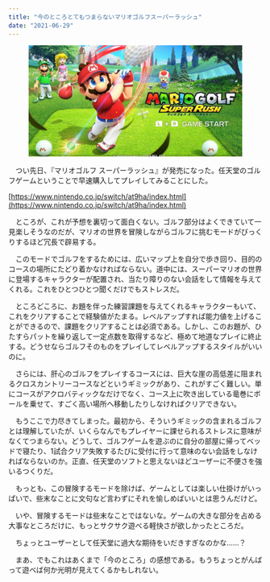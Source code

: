 ```yaml
---
title: "今のところとてもつまらないマリオゴルフスーパーラッシュ"
date: "2021-06-29"
---
```


<figure>

![](assets/n533e8722feab_821bd979b2b4cb348fea2b7dc91d7aa0.jpg)

</figure>

　つい先日、『マリオゴルフ スーパーラッシュ』が発売になった。任天堂のゴルフゲームということで早速購入してプレイしてみることにした。

[https://www.nintendo.co.jp/switch/at9ha/index.html](https://www.nintendo.co.jp/switch/at9ha/index.html)

　ところが、これが予想を裏切って面白くない。ゴルフ部分はよくできていて一見楽しそうなのだが、マリオの世界を冒険しながらゴルフに挑むモードがびっくりするほど冗長で辟易する。

　このモードでゴルフをするためには、広いマップ上を自分で歩き回り、目的のコースの場所にたどり着かなければならない。道中には、スーパーマリオの世界に登場するキャラクターが配置され、当たり障りのない会話をして情報を与えてくれる。これをひとつひとつ聞くだけでもストレスだ。

　ところどころに、お題を伴った練習課題を与えてくれるキャラクターもいて、これをクリアすることで経験値がたまる。レベルアップすれば能力値を上げることができるので、課題をクリアすることは必須である。しかし、このお題が、ひたすらパットを繰り返して一定点数を取得するなど、極めて地道なプレイに終止する。どうせならゴルフそのものをプレイしてレベルアップするスタイルがいいのに。

　さらには、肝心のゴルフをプレイするコースには、巨大な崖の高低差に阻まれるクロスカントリーコースなどというギミックがあり、これがすごく難しい。単にコースがアクロバティックなだけでなく、コース上に吹き出している竜巻にボールを乗せて、すごく高い場所へ移動したりしなければクリアできない。

　もうここで力尽きてしまった。最初から、そういうギミックの含まれるゴルフとは理解していたが、いくらなんでもプレイヤーに課せられるストレスに意味がなくてつまらない。どうして、ゴルフゲームを遊ぶのに自分の部屋に帰ってベッドで寝たり、1試合クリア失敗するたびに受付に行って意味のない会話をしなければならないのか。正直、任天堂のソフトと思えないほどユーザーに不便さを強いるつくりだ。

　もっとも、この冒険するモードを除けば、ゲームとしては楽しい仕掛けがいっぱいで、些末なことに文句など言わずにそれを愉しめばいいとは思うんだけど。

　いや、冒険するモードは些末なことではないな。ゲームの大きな部分を占める大事なところだけに、もっとサクサク遊べる軽快さが欲しかったところだ。

　ちょっとユーザーとして任天堂に過大な期待をいだきすぎなのかな……？

　まあ、でもこれはあくまで「今のところ」の感想である。もうちょっとがんばって遊べば何か光明が見えてくるかもしれない。
